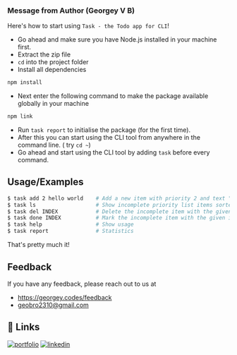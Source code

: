 ### Message from Author (Georgey V B)

Here's how to start using `Task - the Todo app for CLI`!

- Go ahead and make sure you have Node.js installed in your machine first.
- Extract the zip file
- `cd` into the project folder
- Install all dependencies

```bash
npm install
```

- Next enter the following command to make the package available globally in your machine

```bash
npm link
```

- Run `task report` to initialise the package (for the first time).
- After this you can start using the CLI tool from anywhere in the command line. ( try `cd ~`)
- Go ahead and start using the CLI tool by adding `task` before every command.

## Usage/Examples

```bash
$ task add 2 hello world    # Add a new item with priority 2 and text "hello world" to the list
$ task ls                   # Show incomplete priority list items sorted by priority in ascending order
$ task del INDEX            # Delete the incomplete item with the given index
$ task done INDEX           # Mark the incomplete item with the given index as complete
$ task help                 # Show usage
$ task report               # Statistics
```

That's pretty much it!

## Feedback

If you have any feedback, please reach out to us at

- https://georgey.codes/feedback
- geobro2310@gmail.com

## 🔗 Links

[![portfolio](https://img.shields.io/badge/my_portfolio-000?style=for-the-badge&logo=ko-fi&logoColor=white)](https://georgey.codes/)
[![linkedin](https://img.shields.io/badge/linkedin-0A66C2?style=for-the-badge&logo=linkedin&logoColor=white)](https://www.linkedin.com/in/georgeyvb/)
